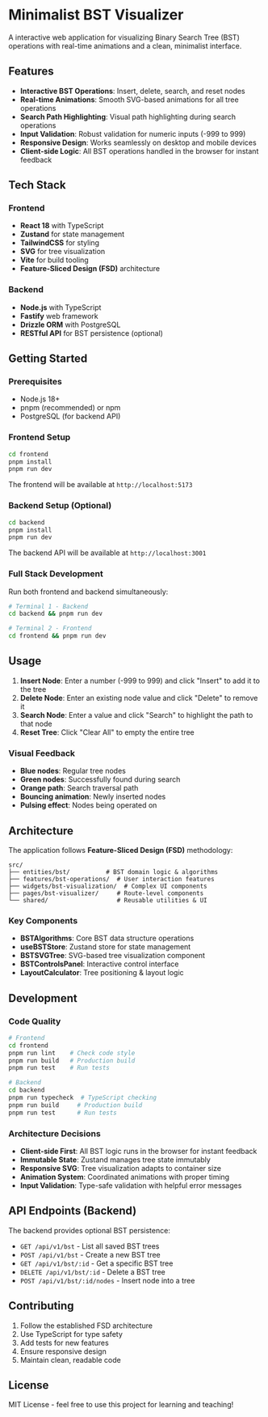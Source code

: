 # Minimalist BST Visualizer

A interactive web application for visualizing Binary Search Tree (BST) operations with real-time animations and a clean, minimalist interface.

## Features

- **Interactive BST Operations**: Insert, delete, search, and reset nodes
- **Real-time Animations**: Smooth SVG-based animations for all tree operations  
- **Search Path Highlighting**: Visual path highlighting during search operations
- **Input Validation**: Robust validation for numeric inputs (-999 to 999)
- **Responsive Design**: Works seamlessly on desktop and mobile devices
- **Client-side Logic**: All BST operations handled in the browser for instant feedback

## Tech Stack

### Frontend
- **React 18** with TypeScript
- **Zustand** for state management
- **TailwindCSS** for styling
- **SVG** for tree visualization
- **Vite** for build tooling
- **Feature-Sliced Design (FSD)** architecture

### Backend
- **Node.js** with TypeScript
- **Fastify** web framework
- **Drizzle ORM** with PostgreSQL
- **RESTful API** for BST persistence (optional)

## Getting Started

### Prerequisites
- Node.js 18+ 
- pnpm (recommended) or npm
- PostgreSQL (for backend API)

### Frontend Setup
```bash
cd frontend
pnpm install
pnpm run dev
```

The frontend will be available at `http://localhost:5173`

### Backend Setup (Optional)
```bash
cd backend
pnpm install
pnpm run dev
```

The backend API will be available at `http://localhost:3001`

### Full Stack Development
Run both frontend and backend simultaneously:
```bash
# Terminal 1 - Backend
cd backend && pnpm run dev

# Terminal 2 - Frontend  
cd frontend && pnpm run dev
```

## Usage

1. **Insert Node**: Enter a number (-999 to 999) and click "Insert" to add it to the tree
2. **Delete Node**: Enter an existing node value and click "Delete" to remove it
3. **Search Node**: Enter a value and click "Search" to highlight the path to that node
4. **Reset Tree**: Click "Clear All" to empty the entire tree

### Visual Feedback
- **Blue nodes**: Regular tree nodes
- **Green nodes**: Successfully found during search
- **Orange path**: Search traversal path
- **Bouncing animation**: Newly inserted nodes
- **Pulsing effect**: Nodes being operated on

## Architecture

The application follows **Feature-Sliced Design (FSD)** methodology:

```
src/
├── entities/bst/          # BST domain logic & algorithms
├── features/bst-operations/  # User interaction features  
├── widgets/bst-visualization/  # Complex UI components
├── pages/bst-visualizer/     # Route-level components
└── shared/                   # Reusable utilities & UI
```

### Key Components

- **BSTAlgorithms**: Core BST data structure operations
- **useBSTStore**: Zustand store for state management  
- **BSTSVGTree**: SVG-based tree visualization component
- **BSTControlsPanel**: Interactive control interface
- **LayoutCalculator**: Tree positioning & layout logic

## Development

### Code Quality
```bash
# Frontend
cd frontend
pnpm run lint    # Check code style
pnpm run build   # Production build
pnpm run test    # Run tests

# Backend  
cd backend
pnpm run typecheck  # TypeScript checking
pnpm run build     # Production build
pnpm run test      # Run tests
```

### Architecture Decisions

- **Client-side First**: All BST logic runs in the browser for instant feedback
- **Immutable State**: Zustand manages tree state immutably
- **Responsive SVG**: Tree visualization adapts to container size
- **Animation System**: Coordinated animations with proper timing
- **Input Validation**: Type-safe validation with helpful error messages

## API Endpoints (Backend)

The backend provides optional BST persistence:

- `GET /api/v1/bst` - List all saved BST trees
- `POST /api/v1/bst` - Create a new BST tree
- `GET /api/v1/bst/:id` - Get a specific BST tree
- `DELETE /api/v1/bst/:id` - Delete a BST tree
- `POST /api/v1/bst/:id/nodes` - Insert node into a tree

## Contributing

1. Follow the established FSD architecture
2. Use TypeScript for type safety
3. Add tests for new features
4. Ensure responsive design
5. Maintain clean, readable code

## License

MIT License - feel free to use this project for learning and teaching!